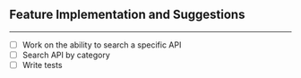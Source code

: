 ## Feature Implementation and Suggestions
---

 - [ ] Work on the ability to search a specific API 
 - [ ] Search API by category
 - [ ] Write tests
